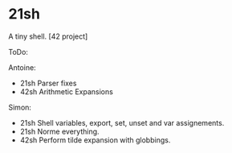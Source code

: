 # 21sh
A tiny shell. [42 project]

ToDo:

Antoine:
- 21sh Parser fixes
- 42sh Arithmetic Expansions

Simon:
- 21sh Shell variables, export, set, unset and var assignements.
- 21sh Norme everything.
- 42sh Perform tilde expansion with globbings.
